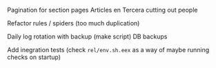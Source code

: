 Pagination for section pages
Articles en Tercera cutting out people

Refactor rules / spiders (too much duplication)

Daily log rotation with backup (make script)
DB backups
 
Add inegration tests (check `rel/env.sh.eex` as a way of maybe running checks on startup)
